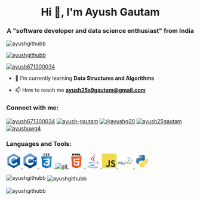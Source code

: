 <h1 align="center">Hi 👋, I'm Ayush Gautam</h1>
<h3 align="center">A "software developer and data science enthusiast" from India</h3>

<p align="left"> <img src="https://komarev.com/ghpvc/?username=ayushgithubb&label=Profile%20views&color=0e75b6&style=flat" alt="ayushgithubb" /> </p>

<p align="left"> <a href="https://github.com/ryo-ma/github-profile-trophy"><img src="https://github-profile-trophy.vercel.app/?username=ayushgithubb" alt="ayushgithubb" /></a> </p>

<p align="left"> <a href="https://twitter.com/ayush671300034" target="blank"><img src="https://img.shields.io/twitter/follow/ayush671300034?logo=twitter&style=for-the-badge" alt="ayush671300034" /></a> </p>

- 🌱 I’m currently learning **Data Structures and Algorithms**

- 📫 How to reach me **ayush25s9gautam@gmail.com**

<h3 align="left">Connect with me:</h3>
<p align="left">
<a href="https://twitter.com/ayush671300034" target="blank"><img align="center" src="https://raw.githubusercontent.com/rahuldkjain/github-profile-readme-generator/master/src/images/icons/Social/twitter.svg" alt="ayush671300034" height="30" width="40" /></a>
<a href="https://linkedin.com/in/ayush-gautam" target="blank"><img align="center" src="https://raw.githubusercontent.com/rahuldkjain/github-profile-readme-generator/master/src/images/icons/Social/linked-in-alt.svg" alt="ayush-gautam" height="30" width="40" /></a>
<a href="https://www.hackerrank.com/@ayushg20" target="blank"><img align="center" src="https://raw.githubusercontent.com/rahuldkjain/github-profile-readme-generator/master/src/images/icons/Social/hackerrank.svg" alt="@ayushg20" height="30" width="40" /></a>
<a href="https://www.leetcode.com/ayush25gautam" target="blank"><img align="center" src="https://raw.githubusercontent.com/rahuldkjain/github-profile-readme-generator/master/src/images/icons/Social/leet-code.svg" alt="ayush25gautam" height="30" width="40" /></a>
<a href="https://auth.geeksforgeeks.org/user/ayushuwg4" target="blank"><img align="center" src="https://raw.githubusercontent.com/rahuldkjain/github-profile-readme-generator/master/src/images/icons/Social/geeks-for-geeks.svg" alt="ayushuwg4" height="30" width="40" /></a>
</p>

<h3 align="left">Languages and Tools:</h3>
<p align="left"> <a href="https://www.cprogramming.com/" target="_blank" rel="noreferrer"> <img src="https://raw.githubusercontent.com/devicons/devicon/master/icons/c/c-original.svg" alt="c" width="40" height="40"/> </a> <a href="https://www.w3schools.com/cpp/" target="_blank" rel="noreferrer"> <img src="https://raw.githubusercontent.com/devicons/devicon/master/icons/cplusplus/cplusplus-original.svg" alt="cplusplus" width="40" height="40"/> </a> <a href="https://www.w3schools.com/css/" target="_blank" rel="noreferrer"> <img src="https://raw.githubusercontent.com/devicons/devicon/master/icons/css3/css3-original-wordmark.svg" alt="css3" width="40" height="40"/> </a> <a href="https://git-scm.com/" target="_blank" rel="noreferrer"> <img src="https://www.vectorlogo.zone/logos/git-scm/git-scm-icon.svg" alt="git" width="40" height="40"/> </a> <a href="https://www.w3.org/html/" target="_blank" rel="noreferrer"> <img src="https://raw.githubusercontent.com/devicons/devicon/master/icons/html5/html5-original-wordmark.svg" alt="html5" width="40" height="40"/> </a> <a href="https://www.java.com" target="_blank" rel="noreferrer"> <img src="https://raw.githubusercontent.com/devicons/devicon/master/icons/java/java-original.svg" alt="java" width="40" height="40"/> </a> <a href="https://developer.mozilla.org/en-US/docs/Web/JavaScript" target="_blank" rel="noreferrer"> <img src="https://raw.githubusercontent.com/devicons/devicon/master/icons/javascript/javascript-original.svg" alt="javascript" width="40" height="40"/> </a> <a href="https://www.mysql.com/" target="_blank" rel="noreferrer"> <img src="https://raw.githubusercontent.com/devicons/devicon/master/icons/mysql/mysql-original-wordmark.svg" alt="mysql" width="40" height="40"/> </a> <a href="https://www.python.org" target="_blank" rel="noreferrer"> <img src="https://raw.githubusercontent.com/devicons/devicon/master/icons/python/python-original.svg" alt="python" width="40" height="40"/> </a> </p>

<p><img align="left" src="https://github-readme-stats.vercel.app/api/top-langs?username=ayushgithubb&show_icons=true&locale=en&layout=compact" alt="ayushgithubb" /></p>

<p>&nbsp;<img align="center" src="https://github-readme-stats.vercel.app/api?username=ayushgithubb&show_icons=true&locale=en" alt="ayushgithubb" /></p>

<p><img align="center" src="https://github-readme-streak-stats.herokuapp.com/?user=ayushgithubb&" alt="ayushgithubb" /></p>
